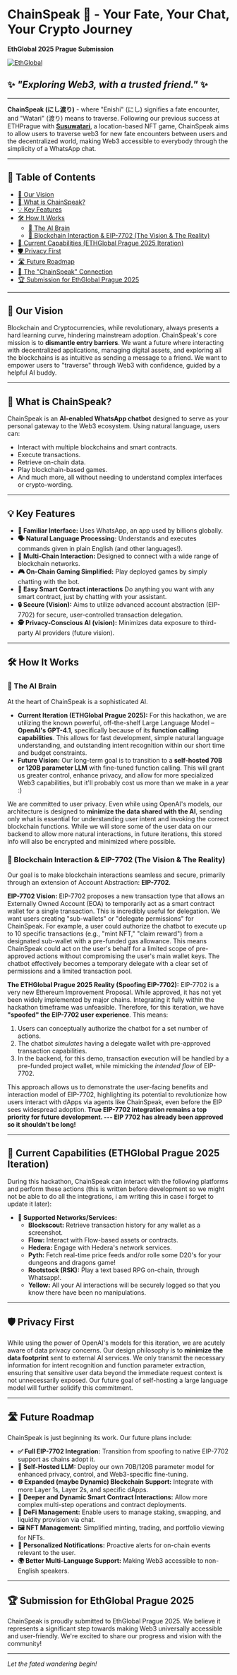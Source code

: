 # ChainSpeak 🏮 - Your Fate, Your Chat, Your Crypto Journey

**EthGlobal 2025 Prague Submission**

[![EthGlobal][ethglobal-shield]][ethglobal-url]

## ✨ _"Exploring Web3, with a trusted friend."_ ✨

---

**ChainSpeak (にし渡り)** - where "Enishi" (にし) signifies a fate encounter, and "Watari" (渡り) means to traverse. Following our previous success at ETHPrague with **[Susuwatari](https://devfolio.co/projects/susuwatari-72d7)**, a location-based NFT game, ChainSpeak aims to allow users to traverse web3 for new fate encounters between users and the decentralized world, making Web3 accessible to everybody through the simplicity of a WhatsApp chat.

---

## 📜 Table of Contents

*   [🎯 Our Vision](#-our-vision)
*   [🤖 What is ChainSpeak?](#-what-is-ChainSpeak)
*   [💡 Key Features](#-key-features)
*   [🛠️ How It Works](#️-how-it-works)
    *   [🧠 The AI Brain](#-the-ai-brain)
    *   [🔗 Blockchain Interaction & EIP-7702 (The Vision & The Reality)](#-blockchain-interaction--eip-7702-the-vision--the-reality)
*   [🚀 Current Capabilities (ETHGlobal Prague 2025 Iteration)](#-current-capabilities-ethglobal-prague-2025-iteration)
*   [🛡️ Privacy First](#️-privacy-first)
*   [🛣️ Future Roadmap](#️-future-roadmap)
*   [🤝 The "ChainSpeak" Connection](#-the-ChainSpeak-connection)
*   [🏆 Submission for EthGlobal Prague 2025](#-submission-for-ethglobal-prague-2025)

---

## 🎯 Our Vision

Blockchain and Cryptocurrencies, while revolutionary, always presents a hard learning curve, hindering mainstream adoption. ChainSpeak's core mission is to **dismantle entry barriers**. We want a future where interacting with decentralized applications, managing digital assets, and exploring all the blockchains is as intuitive as sending a message to a friend. We want to empower users to "traverse" through Web3 with confidence, guided by a helpful AI buddy.

---

## 🤖 What is ChainSpeak?

ChainSpeak is an **AI-enabled WhatsApp chatbot** designed to serve as your personal gateway to the Web3 ecosystem. Using natural language, users can:

*   Interact with multiple blockchains and smart contracts.
*   Execute transactions.
*   Retrieve on-chain data.
*   Play blockchain-based games.
*   And much more, all without needing to understand complex interfaces or crypto-wording.

---

## 💡 Key Features

*   **📱 Familiar Interface:** Uses WhatsApp, an app used by billions globally.
*   **🗣️ Natural Language Processing:** Understands and executes commands given in plain English (and other languages!).
*   **🔗 Multi-Chain Interaction:** Designed to connect with a wide range of blockchain networks.
*   **🎮 On-Chain Gaming Simplified:** Play deployed games by simply chatting with the bot.
*   **🔗 Easy Smart Contract interactions** Do anything you want with any smart contract, just by chatting with your assistant.
*   **🔒 Secure (Vision):** Aims to utilize advanced account abstraction (EIP-7702) for secure, user-controlled transaction delegation.
*   **🕵️ Privacy-Conscious AI (vision):** Minimizes data exposure to third-party AI providers (future vision).

---

## 🛠️ How It Works

### 🧠 The AI Brain

At the heart of ChainSpeak is a sophisticated AI.

*   **Current Iteration (ETHGlobal Prague 2025):** For this hackathon, we are utilizing the known powerful, off-the-shelf Large Language Model – **OpenAI's GPT-4.1**, specifically because of its **function calling capabilities**. This allows for fast development, simple natural language understanding, and outstanding intent recognition within our short time and budget constraints.
*   **Future Vision:** Our long-term goal is to transition to a **self-hosted 70B or 120B parameter LLM** with fine-tuned function calling. This will grant us greater control, enhance privacy, and allow for more specialized Web3 capabilities, but it'll probably cost us more than we make in a year :)

We are committed to user privacy. Even while using OpenAI's models, our architecture is designed to **minimize the data shared with the AI**, sending only what is essential for understanding user intent and invoking the correct blockchain functions. While we will store some of the user data on our backend to allow more natural interactions, in future iterations, this stored info will also be encrypted and minimized where possible.

### 🔗 Blockchain Interaction & EIP-7702 (The Vision & The Reality)

Our goal is to make blockchain interactions seamless and secure, primarily through an extension of Account Abstraction: **EIP-7702**.

**EIP-7702 Vision:**
EIP-7702 proposes a new transaction type that allows an Externally Owned Account (EOA) to temporarily act as a smart contract wallet for a single transaction. This is incredibly useful for delegation. We want users creating "sub-wallets" or "delegate permissions" for ChainSpeak. For example, a user could authorize the chatbot to execute up to 10 specific transactions (e.g., "mint NFT," "claim reward") from a designated sub-wallet with a pre-funded gas allowance. This means ChainSpeak could act on the user's behalf for a limited scope of pre-approved actions without compromising the user's main wallet keys. The chatbot effectively becomes a temporary delegate with a clear set of permissions and a limited transaction pool.

**The ETHGlobal Prague 2025 Reality (Spoofing EIP-7702):**
EIP-7702 is a very new Ethereum Improvement Proposal. While approved, it has not yet been widely implemented by major chains. Integrating it fully within the hackathon timeframe was unfeasible.
Therefore, for this iteration, we have **"spoofed" the EIP-7702 user experience**. This means:

1.  Users can conceptually authorize the chatbot for a set number of actions.
2.  The chatbot *simulates* having a delegate wallet with pre-approved transaction capabilities.
3.  In the backend, for this demo, transaction execution will be handled by a pre-funded project wallet, while mimicking the *intended flow* of EIP-7702.

This approach allows us to demonstrate the user-facing benefits and interaction model of EIP-7702, highlighting its potential to revolutionize how users interact with dApps via agents like ChainSpeak, even before the EIP sees widespread adoption. **True EIP-7702 integration remains a top priority for future development. --- EIP 7702 has already been approved so it shouldn't be long!**

---

## 🚀 Current Capabilities (ETHGlobal Prague 2025 Iteration)

During this hackathon, ChainSpeak can interact with the following platforms and perform these actions (this is written before development so we might not be able to do all the integrations, i am writing this in case i forget to update it later):

*   **🔗 Supported Networks/Services:**
    *   **Blockscout:** Retrieve transaction history for any wallet as a screenshot.
    *   **Flow:** Interact with Flow-based assets or contracts.
    *   **Hedera:** Engage with Hedera's network services.
    *   **Pyth:** Fetch real-time price feeds and/or rolle some D20's for your dungeons and dragons game!
    *   **Rootstock (RSK):** Play a text based RPG on-chain, through Whatsapp!.
    *   **Yellow:** All your AI interactions will be securely logged so that you know there have been no manipulations.


---

## 🛡️ Privacy First

While using the power of OpenAI's models for this iteration, we are acutely aware of data privacy concerns. Our design philosophy is to **minimize the data footprint** sent to external AI services. We only transmit the necessary information for intent recognition and function parameter extraction, ensuring that sensitive user data beyond the immediate request context is not unnecessarily exposed. Our future goal of self-hosting a large language model will further solidify this commitment.

---

## 🛣️ Future Roadmap

ChainSpeak is just beginning its work. Our future plans include:

*   **✅ Full EIP-7702 Integration:** Transition from spoofing to native EIP-7702 support as chains adopt it.
*   **🧠 Self-Hosted LLM:** Deploy our own 70B/120B parameter model for enhanced privacy, control, and Web3-specific fine-tuning.
*   **🌐 Expanded (maybe Dynamic) Blockchain Support:** Integrate with more Layer 1s, Layer 2s, and specific dApps.
*   **🧩 Deeper and Dynamic Smart Contract Interactions:** Allow more complex multi-step operations and contract deployments.
*   **💸 DeFi Management:** Enable users to manage staking, swapping, and liquidity provision via chat.
*   **🖼️ NFT Management:** Simplified minting, trading, and portfolio viewing for NFTs.
*   **🔔 Personalized Notifications:** Proactive alerts for on-chain events relevant to the user.
*   **🌍 Better Multi-Language Support:** Making Web3 accessible to non-English speakers.

---


## 🏆 Submission for EthGlobal Prague 2025

ChainSpeak is proudly submitted to EthGlobal Prague 2025. We believe it represents a significant step towards making Web3 universally accessible and user-friendly. We're excited to share our progress and vision with the community!

---

*Let the fated wandering begin!*

[ethglobal-shield]: https://img.shields.io/badge/EthGlobal-Prague%202025-blueviolet
[ethglobal-url]: https://ethglobal.com/events/prague2025